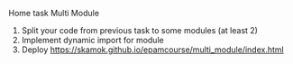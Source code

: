 Home task Multi Module
1. Split your code from previous task to some modules (at least 2)
2. Implement dynamic import for module
3. Deploy https://skamok.github.io/epamcourse/multi_module/index.html
